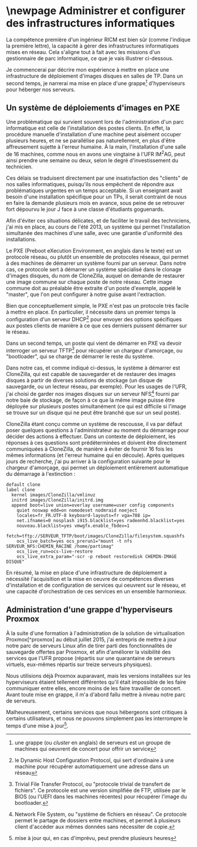 \newpage
Administrer et configurer des infrastructures informatiques
======================

La compétence première d'un ingénieur RICM est bien sûr (comme
l'indique la première lettre), la capacité à gérer des infrastructures
informatiques mises en réseau. Cela s'aligne tout à fait avec les
missions d'un gestionnaire de parc informatique, ce que je vais
illustrer ci-dessous.

Je commencerai par décrire mon expérience à mettre en place une
infrastructure de déploiement d'images disques en salles de TP. Dans
un second temps, je narrerai ma mise en place d'une grappe[^cluster]
d'hyperviseurs pour héberger nos serveurs.

[^cluster]: une grappe (ou *cluster* en anglais) de serveurs est un
groupe de machines qui oeuvrent de concert pour offrir un service

Un système de déploiements d'images en PXE
------------------------------

Une problématique qui survient souvent lors de l'administration d'un
parc informatique est celle de l'installation des postes clients. En
effet, la procédure manuelle d'installation d'une machine peut
aisément occuper plusieurs heures, et ne se parallélise pas
naturellement, en plus d'être affreusement sujette à l'erreur
humaine. À la main, l'installation d'une salle de 16 machines, comme
nous en avons une vingtaine à l'UFR IM$^2$AG, peut ainsi prendre une
semaine ou deux, selon le degré d'investissement du technicien.

Ces délais se traduisent directement par une insatisfaction des
"clients" de nos salles informatiques, puisqu'ils nous empêchent de
répondre aux problématiques urgentes en un temps acceptable. Si un
enseignant avait besoin d'une installation spécifique pour un TPs, il
serait contraint de nous en faire la demande plusieurs mois en avance,
sous peine de se retrouver fort dépourvu le jour J face à une classe
d'étudiants goguenards.

Afin d'éviter ces situations délicates, et de faciliter le travail des
techniciens, j'ai mis en place, au cours de l'été 2013, un système qui
permet l'installation simultanée des machines d'une salle, avec une
garantie d'uniformité des installations.

Le PXE (Preboot eXecution Environment, en anglais dans le texte) est
un protocole réseau, ou plutôt un ensemble de protocoles réseaux, qui
permet à des machines de démarrer un système fourni par un
serveur. Dans notre cas, ce protocole sert à démarrer un système
spécialisé dans le clonage d'images disques, du nom de CloneZilla,
auquel on demande de restaurer une image commune sur chaque poste de
notre réseau. Cette image commune doit au préalable être extraite d'un
poste d'exemple, appelé le "master", que l'on peut configurer à notre
guise avant l'extraction.

Bien que conceptuellement simple, le PXE n'est pas un protocole très
facile à mettre en place. En particulier, il nécessite dans un premier
temps la configuration d'un serveur DHCP[^dhcp] pour envoyer des
options spécifiques aux postes clients de manière à ce que ces
derniers puissent démarrer sur le réseau.

Dans un second temps, un poste qui vient de démarrer en PXE va devoir
interroger un serveur TFTP[^tftp] pour récupérer un
chargeur d'amorçage, ou "bootloader", qui se charge de démarrer le
reste du système.

[^dhcp]: le Dynamic Host Configuration Protocol, qui sert d'ordinaire
à une machine pour récupérer automatiquement une adresse dans un
réseau

[^tftp]: Trivial File Transfer Protocol, ou "protocole trivial de
transfert de fichiers". Ce protocole est une version simplifiée de
FTP, utilisée par le BIOS (ou l'UEFI dans les machines récentes) pour
récupérer l'image du bootloader.

Dans notre cas, et comme indiqué ci-dessus, le système à démarrer est
CloneZilla, qui est capable de sauvegarder et de restaurer des images
disques à partir de diverses solutions de stockage (un disque de
sauvegarde, ou un lecteur réseau, par exemple). Pour les usages de
l'UFR, j'ai choisi de garder nos images disques sur un serveur
NFS[^nfs] fourni par notre baie de stockage, de façon à ce que la même
image puisse être déployée sur plusieurs postes simultanément (ce qui
est difficile si l'image se trouve sur un disque qui ne peut être
branché que sur un seul poste).

[^nfs]: Network File System, ou "système de fichiers en réseau". Ce
protocole permet le partage de dossiers entre machines, et permet à
plusieurs client d'accéder aux mêmes données sans nécessiter de copie.

CloneZilla étant conçu comme un système de rescousse, il va par défaut
poser quelques questions à l'administrateur au moment du démarrage
pour décider des actions à effectuer. Dans un contexte de déploiement,
les réponses à ces questions sont prédéterminées et doivent être
directement communiquées à CloneZilla, de manière à éviter de fournir
16 fois les mêmes informations (et l'erreur humaine qui en
découle). Après quelques jours de recherche, j'ai pu arriver à la
configuration suivante pour le chargeur d'amorçage, qui permet un
déploiement entièrement automatique du démarrage à l'extinction :

    default clone
    label clone
      kernel images/CloneZilla/vmlinuz
      initrd images/CloneZilla/initrd.img
      append boot=live union=overlay username=user config components
        quiet noswap edd=on nomodeset nodmraid noeject
        locales=fr_FR.UTF-8 keyboard-layouts=fr vga=788 ip=
        net.ifnames=0 nosplash i915.blacklist=yes radeonhd.blacklist=yes
        nouveau.blacklist=yes vmwgfx.enable_fbdev=1
        fetch=tftp://SERVEUR_TFTP/boot/images/CloneZilla/filesystem.squashfs
        ocs_live_batch=yes ocs_prerun1="mount -t nfs SERVEUR_NFS:CHEMIN_RACINE /home/partimag"
        ocs_live_run=ocs-live-restore
        ocs_live_extra_param="-scr -p reboot restoredisk CHEMIN-IMAGE DISQUE"


En résumé, la mise en place d'une infrastructure de déploiement a
nécessité l'acquisition et la mise en oeuvre de compétences diverses
d'installation et de configuration de services qui oeuvrent sur le
réseau, et une capacité d'orchestration de ces services en un ensemble
harmonieux.

Administration d'une grappe d'hyperviseurs Proxmox
------------------------------------

À la suite d'une formation à l'administration de la solution de
virtualisation Proxmox[^proxmox] au début juillet 2015, j'ai entrepris
de mettre à jour notre parc de serveurs Linux afin de tirer parti des
fonctionnalités de sauvegarde offertes par Proxmox, et afin
d'améliorer la visibilité des services que l'UFR propose (répartis sur
une quarantaine de serveurs virtuels, eux-mêmes répartis sur treize
serveurs physiques).

Nous utilisions déjà Proxmox auparavant, mais les versions installées
sur les hyperviseurs étaient tellement différentes qu'il était
impossible de les faire communiquer entre elles, encore moins de les
faire travailler de concert. Avant toute mise en grappe, il m'a
d'abord fallu mettre à niveau notre parc de serveurs.

Malheureusement, certains services que nous hébergeons sont critiques
à certains utilisateurs, et nous ne pouvons simplement pas les
interrompre le temps d'une mise à jour[^update]. 

[^update]: mise à jour qui, en cas d'imprévu, peut prendre plusieurs
heures